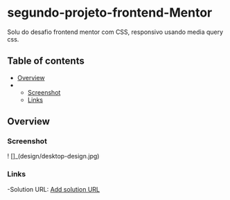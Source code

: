 # segundo-projeto-frontend-Mentor
Solu do desafio frontend mentor com  CSS, responsivo  usando  media query css.


## Table of contents 
- [Overview](#overview)
- - [Screenshot](#screenshot)
  - [Links](#links)
 

 ## Overview
 
### Screenshot 
! []_(design/desktop-design.jpg)
### Links

-Solution  URL: [Add solution URL](https://summary-frontend-mentor.netlify.app/)
